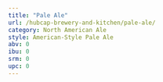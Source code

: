 ```yaml
---
title: "Pale Ale"
url: /hubcap-brewery-and-kitchen/pale-ale/
category: North American Ale
style: American-Style Pale Ale
abv: 0
ibu: 0
srm: 0
upc: 0
---
```


